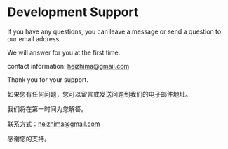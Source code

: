 # Development Support
If you have any questions, you can leave a message or send a question to our email address.

We will answer for you at the first time.

contact information: heizhima@gmail.com

Thank you for your support.

如果您有任何问题，您可以留言或发送问题到我们的电子邮件地址。

我们将在第一时间为您解答。

联系方式：heizhima@gmail.com

感谢您的支持。
